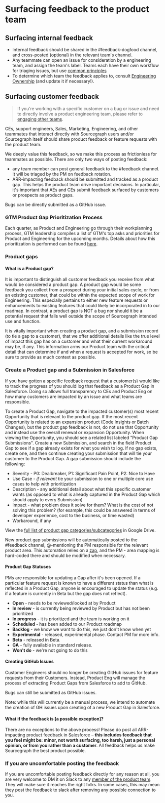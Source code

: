 # Surfacing feedback to the product team

## Surfacing internal feedback

- Internal feedback should be shared in the #feedback-dogfood channel, and cross-posted (optional) in the relevant team's channel.
- Any teammate can open an issue for consideration by a engineering team, and assign the team's label. Teams each have their own workflow for triaging issues, but use [common principles](../../../engineering/working-with-issues.md)
- To determine which team the feedback applies to, consult [Engineering Ownership](../../../engineering/dev/process/engineering_ownership.md) (and update it if necessary!).

## Surfacing customer feedback

> If you're working with a specific customer on a bug or issue and need to directly involve a product engineering team, please refer to [engaging other teams](../../../technical-success/support/process/engaging-other-teams.md).

CEs, support engineers, Sales, Marketing, Engineering, and other teammates that interact directly with Sourcegraph users and/or Sourcegraph itself should share product feedback or feature requests with the product team.

We deeply value this feedback, so we make this process as frictionless for teammates as possible. There are only two ways of posting feedback:

- any team member can post general feedback to the #feedback channel. It will be triaged by the PM on feedback rotation.
- ARR-impacting feedback should be submitted and tracked as a product gap. This helps the product team drive important decisions. In particular, it's important that AEs and CEs submit feedback surfaced by customers or prospects as product gaps.

Bugs can be directly submitted as a GitHub issue.

### GTM Product Gap Prioritization Process
Each quarter, as Product and Engineering go through their workplanning process, GTM leadership compiles a list of GTM's top asks and priorities for Product and Engineering for the upcoming months. Details about how this prioritization is performed can be found [here](../../..//technical-success/ce/process/gtm-prioritization.md).

### Product gaps

#### What is a Product gap?

It is important to distinguish all customer feedback you receive from what would be considered a product gap. A product gap would be some feedback you collect from a prospect during your initial sales cycle, or from an existing customer, that could be within the expected scope of work for Engineering. This especially pertains to either new feature requests or enhancements to existing features that could likely be incorporated in to our roadmap. In contrast, a product gap is NOT a bug nor should it be a potential request that falls well outside the scope of Sourcegraph intended use and function.

It is vitally important when creating a product gap, and a submission record (to tie a gap to a customer), that we offer additional details like the true level of impact this gap has on a customer and what their current workaround may be, if any. This information arms our Product team with the critical detail that can determine if and when a request is accepted for work, so be sure to provide as much context as possible.

### Create a Product gap and a Submission in Salesforce

If you have gotten a specific feedback request that a customer(s) would like to track the progress of you should log that feedback as a Product Gap in Salesforce. Doing so allows full transparency to CEs and Product Eng on how many customers are impacted by an issue and what teams are responsible.

To create a Product Gap, navigate to the impacted customer(s) most recent Opportunity that is relevant to the product gap. If the most recent Opportunity is related to an expansion product (Code Insights or Batch Changes), but the product gap feedback is not, do not use that Opportunity and instead use the overall renewal or expansion Opportunity. When viewing the Opportunity, you should see a related list labeled "Product Gap Submissions". Create a new Submission, and search in the field Product Gap to see if a gap already exists for what you wish to log. If no gap exists, create one, and then continue creating your submission that will tie your customer to the Product Gap. A gap submission should include the following:

- Severity - P0: Dealbreaker, P1: Significant Pain Point, P2: Nice to Have
- Use Case - _if relevant_ tie your submission to one or multiple core use cases to help with prioritization
- Description - any additional detail about what this specific customer wants (as opposed to what is already captured in the Product Gap which should apply to every Submission)
- Impact - what problem does it solve for them? What is the cost of not solving this problem? (for example, this could be answered in terms of developer experience, cost to the business, or time wasted)
- Workaround, if any

View the [full list of product gap categories/subcategories](https://docs.google.com/spreadsheets/d/1lgfIJUGkGW0Cp6yJmOqpR-WcUaWj8LbEAg4jt6EH4oY/edit?usp=sharing) in Google Drive.

New product gap submissions will be automatically posted to the #feedback channel, @-mentioning the PM responsible for the relevant product area. This automation relies on a [zap](https://zapier.com/app/editor/145738791), and the PM - area mapping is hard-coded there and should be modified when necessary.

#### Product Gap Statuses

PMs are responsible for updating a Gap after it's been opened. If a particular feature request is known to have a different status than what is reflected in a Product Gap, anyone is encouraged to update the status (e.g. if a feature is currently in Beta but the gap does not reflect).

- **Open** - needs to be reviewed/looked at by Product
- **In review** - is currently being reviewed by Product but has not been prioritized
- **In progress** - it is prioritized and the team is working on it
- **Scheduled** - has been added to our Product roadmap
- **Backlog** - we know we want to do this, we just don't know when yet
- **Experimental** - released, experimental phase. Contact PM for more info.
- **Beta** - released in Beta.
- **GA** - fully available in standard release.
- **Won't do** - we're not going to do this

#### Creating GitHub Issues

Customer Engineers should no longer be creating GitHub issues for feature requests from their Customers. Instead, Product Eng will manage the process of extracting Product Gaps from Salesforce to add to GitHub.

Bugs can still be submitted as GitHub issues.

Note: while this will currently be a manual process, we intend to automate the creation of GH issues upon creating of a new Product Gap in Salesforce.

#### What if the feedback is [a possible exception]?

There are no exceptions to the above process! Please do post all ARR-impacting product feedback in Salesforce – **this includes feedback that you feel might be: minor, not worth surfacing, too harsh, just a personal opinion, or from you rather than a customer**. All feedback helps us make Sourcegraph the best product possible.

### If you are uncomfortable posting the feedback

If you are uncomfortable posting feedback directly for any reason at all, you are very welcome to DM it on Slack to any [member of the product team](../../index.md#members). They will make sure it reaches the right folks. In some cases, this may mean they post the feedback to slack after removing any possible connection to you.
